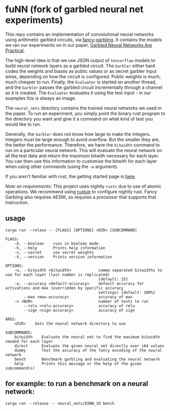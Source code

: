 fuNN (fork of garbled neural net experiments)
=============================================
This repo contains an implementation of convolutional neural networks using arithmetic
garbled circuits, via [fancy-garbling](https://github.com/GaloisInc/swanky). 
It contains the models we ran our experiments on in our paper, [Garbled Neural Networks
Are Practical](https://eprint.iacr.org/2019/338).

The high-level idea is that we use JSON output of `tensorflow` models to build neural
network layers as a garbled circuit. The `Garbler` either hard codes the weights and
biases as public values or as secret garbler input wires, depending on how the circuit is
configured. Public weights is much, much cheaper to run.  Finally, the `Evaluator` is
started on another thread, and the `Garbler` passes the garbled circuit incrementally
through a channel as it is created. The `Evaluator` evaluates it using the test input - in
our examples this is always an image.

The `neural_nets` directory contains the trained neural networks we used in the paper. 
To run an experiment, you simply point the binary rust program to the directory you want
and give it a command on what kind of test you would like to run.

Generally, the `Garbler` does not know how large to make the integers. Integers must be
large enough to avoid overflow. But the smaller they are, the better the performance.
Therefore, we have the `bitwidth` command to run on a particular neural network. This will
evaluate the neural network on all the test data and return the maximum bitwith necessary
for each layer. You can then use this information to customize the bitwith for each layer
when using other commands (using the `-w` argument).

If you aren't familiar with rust, the getting started page is
[here](https://www.rust-lang.org/learn/get-started).

*Note on requirements*: 
This project uses nightly `rustc` due to use of atomic operations.
We recommend using [rustup](https://rustup.rs/) to configure nightly rust.
Fancy Garbling also requires AESNI, so requires a processor that supports that
instruction.

usage
-----
```
cargo run --relase -- [FLAGS] [OPTIONS] <DIR> [SUBCOMMAND]

FLAGS:
    -b, --boolean    runs in boolean mode
    -h, --help       Prints help information
    -s, --secret     use secret weights
    -V, --version    Prints version information

OPTIONS:
    -w, --bitwidth <bitwidth>            comma separated bitwidths to use for each layer (last number is replicated)
                                         [default: 15]
    -a, --accuracy <default-accuracy>    default accuracy for activations and max (overridden by specific accuracy
                                         settings) [default: 100%]
        --max <max-accuracy>             accuracy of max
    -n <NUM>                             number of tests to run
        --relu <relu-accuracy>           accuracy of relu
        --sign <sign-accuracy>           accuracy of sign

ARGS:
    <DIR>    Sets the neural network directory to use

SUBCOMMANDS:
    bitwidth    Evaluate the neural net to find the maximum bitwidth needed for each layer
    direct      Evaluate the given neural net directly over i64 values
    dummy       Test the accuracy of the fancy encoding of the neural network
    bench       Benchmark garbling and evaluating the neural network
    help        Prints this message or the help of the given subcommand(s)
```

for example: to run a benchmark on a neural network:
----------------------------------------------------
```
cargo run --release -- neural_nets/DINN_30 bench
```

